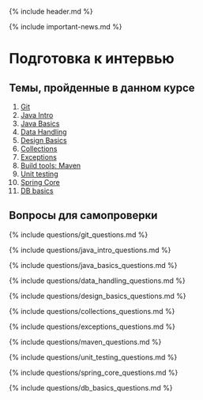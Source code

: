 {% include header.md %}

{% include important-news.md %}

Подготовка к интервью
===

Темы, пройденные в данном курсе
---------------------
1. [Git](#version-control-system)
1. [Java Intro](#java---fundamentals)
1. [Java Basics](#java---variables)
1. [Data Handling](#java---numbers)
1. [Design Basics](#java-program-structure)
1. [Collections](#java---collections)
1. [Exceptions](#java---exceptions)
1. [Build tools: Maven](#maven)
1. [Unit testing](#unit-testing)
1. [Spring Core](#spring-core)
1. [DB basics](#db-basics---sql)

Вопросы для самопроверки
---------------------
{% include questions/git_questions.md %}

{% include questions/java_intro_questions.md %}

{% include questions/java_basics_questions.md %}

{% include questions/data_handling_questions.md %}

{% include questions/design_basics_questions.md %}

{% include questions/collections_questions.md %}

{% include questions/exceptions_questions.md %}

{% include questions/maven_questions.md %}

{% include questions/unit_testing_questions.md %}

{% include questions/spring_core_questions.md %}

{% include questions/db_basics_questions.md %}


